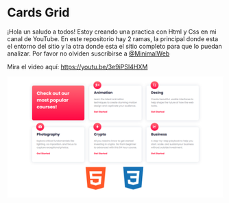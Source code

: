 # Cards Grid
¡Hola un saludo a todos! Estoy creando una practica con Html y Css en mi canal de YouTube. En este repositorio hay 2 ramas, la principal donde esta el entorno del sitio y la otra donde esta el sitio completo para que lo puedan analizar.
Por favor no olviden suscribirse a [@MinimalWeb](https://www.youtube.com/@MinimalWeb?sub_confirmation=1)

Mira el video aquí: https://youtu.be/3e9iPSI4HXM

![thumbnail Image](thumbnail.png)

